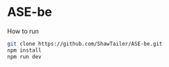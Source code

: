 # ASE-be
How to run

```bash
git clone https://github.com/ShawTailer/ASE-be.git
npm install
npm run dev
```